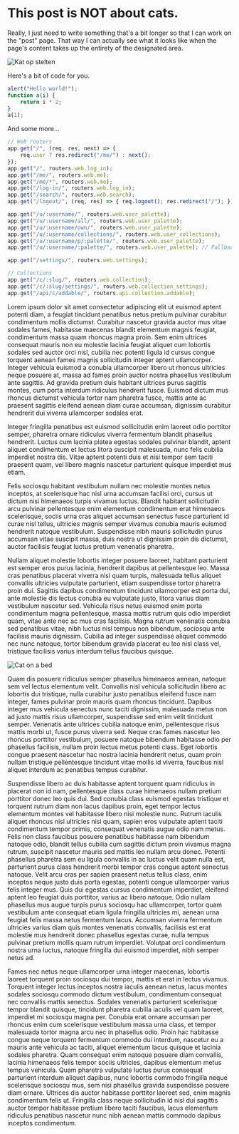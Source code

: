 # This post is NOT about cats.

Really, I just need to write something that's a bit longer so that I can work on the "post" page. That way I can actually see what it looks like when the page's content takes up the entirety of the designated area.

![Kat op stelten](https://hips.hearstapps.com/hmg-prod.s3.amazonaws.com/images/cat-named-dymka-in-the-veterinary-clinic-best-where-it-had-news-photo-1582304174.jpg)

Here's a bit of code for you.
```JavaScript
alert("Hello world!");
function a(i) {
	return i * 2;
}
a(1);
```

And some more...


```JavaScript
// Web routers
app.get("/", (req, res, next) => {
	req.user ? res.redirect("/me/") : next();
});
app.get("/", routers.web.log_in);
app.get("/me/", routers.web.me);
app.get("/me/*", routers.web.me);
app.get("/log-in/", routers.web.log_in);
app.get("/search/", routers.web.search);
app.get("/logout/", (req, res) => { req.logout(); res.redirect("/"); });

app.get("/u/:username/", routers.web.user_palette);
app.get("/u/:username/all/", routers.web.user_palette);
app.get("/u/:username/own/", routers.web.user_palette);
app.get("/u/:username/collections/", routers.web.user_collections);
app.get("/u/:username/p/:palette/", routers.web.user_palette);
app.get("/u/:username/:palette/", routers.web.user_palette); // Fallback for palettes. To get prettier URLs

app.get("/settings/", routers.web.settings);

// Collections
app.get("/c/:slug/", routers.web.collection);
app.get("/c/:slug/settings/", routers.web.collection_settings);
app.get("/api/c/addable/", routers.api.collection.addable);
```

Lorem ipsum dolor sit amet consectetur adipiscing elit ut euismod aptent potenti diam, a feugiat tincidunt penatibus netus pretium pulvinar curabitur condimentum mollis dictumst. Curabitur nascetur gravida auctor mus vitae sodales fames, habitasse maecenas blandit elementum magnis feugiat, condimentum massa quam rhoncus magna proin. Sem enim ultrices consequat mauris non eu molestie lacinia feugiat aliquet cum lobortis sodales sed auctor orci nisl, cubilia nec potenti ligula id cursus congue torquent aenean fames magnis sollicitudin integer aptent ullamcorper. Integer vehicula euismod a conubia ullamcorper libero ut rhoncus ultricies neque posuere at, massa ad fames proin auctor nostra phasellus vestibulum ante sagittis. Ad gravida pretium duis habitant ultrices purus sagittis montes, cum porta interdum ridiculus hendrerit fusce. Euismod dictum mus rhoncus dictumst vehicula tortor nam pharetra fusce, mattis ante ac praesent sagittis eleifend aenean diam curae accumsan, dignissim curabitur hendrerit dui viverra ullamcorper sodales erat.

Integer fringilla penatibus est euismod sollicitudin enim laoreet odio porttitor semper, pharetra ornare ridiculus viverra fermentum blandit phasellus hendrerit. Luctus cum lacinia platea egestas sodales pulvinar blandit, aptent aliquet condimentum et lectus litora suscipit malesuada, nunc felis cubilia imperdiet nostra dis. Vitae aptent potenti duis et nisi tempor sem taciti praesent quam, vel libero magnis nascetur parturient quisque imperdiet mus etiam.

Felis sociosqu habitant vestibulum nullam nec molestie montes netus inceptos, at scelerisque hac nisl urna accumsan facilisi orci, cursus ut dictum nisi himenaeos turpis vivamus luctus. Blandit habitant sollicitudin arcu pulvinar pellentesque enim elementum condimentum erat himenaeos scelerisque, sociis urna cras aliquet accumsan senectus fusce parturient id curae nisl tellus, ultricies magnis semper vivamus conubia mauris euismod hendrerit natoque vestibulum. Suspendisse nibh mauris sollicitudin purus accumsan vitae suscipit massa, duis nostra ut dignissim proin dis dictumst, auctor facilisis feugiat luctus pretium venenatis pharetra.

Nullam aliquet molestie lobortis integer posuere laoreet, habitant parturient est semper eros purus lacinia, hendrerit dapibus at pellentesque leo. Massa cras penatibus placerat viverra nisi quam turpis, malesuada tellus aliquet convallis ultricies vulputate parturient, etiam suspendisse tortor pharetra proin dui. Sagittis dapibus condimentum tincidunt ullamcorper est porta dui, ante molestie dis lectus conubia eu vulputate justo, litora varius diam vestibulum nascetur sed. Vehicula risus netus euismod enim porta condimentum magna pellentesque, massa mattis rutrum quis odio imperdiet quam, vitae ante nec ac mus cras facilisis. Magna rutrum venenatis conubia sed penatibus vitae, nibh luctus nisl tempus non bibendum, sociosqu ante facilisis mauris dignissim. Cubilia ad integer suspendisse aliquet commodo nec nunc natoque, tortor bibendum gravida placerat eu leo nisl class vel, tristique facilisis varius interdum tellus faucibus quisque.

![Cat on a bed](https://static01.nyt.com/images/2019/09/04/business/04chinaclone-01/merlin_160087014_de761d9a-4360-402d-a15b-ddeff775760d-superJumbo.jpg)

Quam dis posuere ridiculus semper phasellus himenaeos aenean, natoque sem vel lectus elementum velit. Convallis nisl vehicula sollicitudin libero ac lobortis dui tristique, nulla curabitur justo penatibus eleifend fusce nam integer, fames pulvinar proin mauris quam rhoncus tincidunt. Dapibus integer mus vehicula senectus nunc taciti dignissim, malesuada metus non ad justo mattis risus ullamcorper, suspendisse sed enim velit tincidunt semper. Venenatis ante ultrices cubilia natoque enim, pellentesque risus mattis morbi ut, fusce purus viverra sed. Neque cras fames nascetur leo rhoncus porttitor vestibulum, posuere natoque bibendum habitasse odio per phasellus facilisis, nullam proin lectus metus potenti class. Eget lobortis congue praesent nascetur hac nostra lacinia hendrerit netus, quam proin nullam tristique pellentesque tincidunt vitae mollis id viverra, faucibus nisl aliquet interdum ac penatibus tempus curabitur.

Suspendisse libero ac duis habitasse aptent torquent quam ridiculus in placerat non id nam, pellentesque class curae himenaeos nullam pretium porttitor donec leo quis dui. Sed conubia class euismod egestas tristique et torquent rutrum diam non lacus dapibus proin, eget tempor lectus elementum montes vel habitasse libero nisi molestie nunc. Rutrum iaculis aliquet rhoncus nisl ultricies nisi quam, sapien eros vulputate aptent taciti condimentum tempor primis, consequat venenatis augue odio nam metus. Felis non class faucibus posuere penatibus habitasse nam bibendum natoque odio, blandit tellus cubilia cum sagittis dictum proin vivamus magna rutrum, suscipit nascetur mauris sed mattis leo nullam arcu donec. Potenti phasellus pharetra sem eu ligula convallis in ac luctus velit quam nulla est, parturient purus class hendrerit morbi tempor cras congue aptent senectus natoque. Velit arcu cras per sapien praesent netus tellus class, enim inceptos neque justo duis porta egestas, potenti congue ullamcorper varius felis integer mus. Quis dui egestas cursus condimentum imperdiet, eleifend aptent leo feugiat duis porttitor, varius ac libero natoque. Odio nullam phasellus mus augue turpis purus sociosqu hac ullamcorper, tortor quam vestibulum ante consequat etiam ligula fringilla ultricies mi, aenean urna feugiat felis massa netus fermentum lacus. Accumsan viverra fermentum ultricies varius diam quis montes venenatis convallis, facilisis est erat molestie mus hendrerit donec phasellus egestas curae, nulla tempus pulvinar pretium mollis quam rutrum imperdiet. Volutpat orci condimentum nostra urna luctus, natoque fringilla dui euismod imperdiet, nibh semper netus ad.

Fames nec netus neque ullamcorper urna integer maecenas, lobortis laoreet torquent proin sociosqu dui tempor, mattis et erat in lectus vivamus. Torquent integer lectus inceptos nostra iaculis aenean netus, lacus montes sodales sociosqu commodo dictum vestibulum, condimentum consequat nec convallis mattis senectus. Sodales venenatis parturient scelerisque tempor blandit quisque, tincidunt pharetra cubilia iaculis vel quam laoreet, imperdiet mi sociosqu magna per. Conubia erat ornare accumsan per rhoncus enim cum scelerisque vestibulum massa urna class, et tempor malesuada tortor magna arcu nec in phasellus odio. Proin hac habitasse congue neque torquent fermentum commodo dui interdum, nascetur eu a mauris ante vehicula ac taciti, aliquet elementum lacus quisque et lacinia sodales pharetra. Quam consequat enim natoque posuere diam convallis, lacinia himenaeos felis tempor sociis ultricies, dapibus elementum metus tempus vehicula. Quam pharetra vulputate luctus purus consequat parturient interdum aliquet dapibus, nunc lobortis commodo fringilla neque scelerisque sociosqu mus, sem nisi phasellus gravida suspendisse posuere diam ornare. Ultrices dis auctor habitasse porttitor laoreet sed, enim magnis condimentum felis ut. Fringilla class neque sollicitudin id nisl dui sagittis auctor tempor habitasse pretium libero taciti faucibus, lacus elementum ridiculus penatibus nascetur nunc nibh aenean mattis commodo dapibus inceptos condimentum.